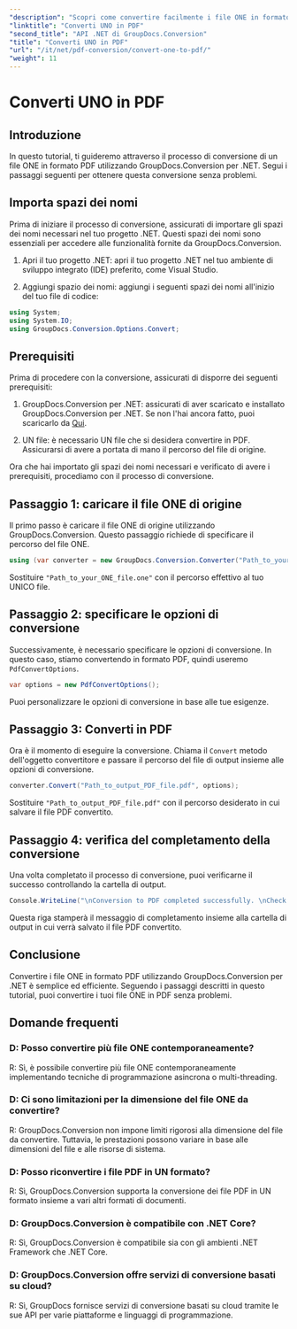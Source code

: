 ```yaml
---
"description": "Scopri come convertire facilmente i file ONE in formato PDF utilizzando GroupDocs.Conversion per .NET. Segui la nostra guida passo passo."
"linktitle": "Converti UNO in PDF"
"second_title": "API .NET di GroupDocs.Conversion"
"title": "Converti UNO in PDF"
"url": "/it/net/pdf-conversion/convert-one-to-pdf/"
"weight": 11
---
```


# Converti UNO in PDF

## Introduzione

In questo tutorial, ti guideremo attraverso il processo di conversione di un file ONE in formato PDF utilizzando GroupDocs.Conversion per .NET. Segui i passaggi seguenti per ottenere questa conversione senza problemi.

## Importa spazi dei nomi

Prima di iniziare il processo di conversione, assicurati di importare gli spazi dei nomi necessari nel tuo progetto .NET. Questi spazi dei nomi sono essenziali per accedere alle funzionalità fornite da GroupDocs.Conversion.

1. Apri il tuo progetto .NET: apri il tuo progetto .NET nel tuo ambiente di sviluppo integrato (IDE) preferito, come Visual Studio.

2. Aggiungi spazio dei nomi: aggiungi i seguenti spazi dei nomi all'inizio del tuo file di codice:

```csharp
using System;
using System.IO;
using GroupDocs.Conversion.Options.Convert;
```

## Prerequisiti

Prima di procedere con la conversione, assicurati di disporre dei seguenti prerequisiti:

1. GroupDocs.Conversion per .NET: assicurati di aver scaricato e installato GroupDocs.Conversion per .NET. Se non l'hai ancora fatto, puoi scaricarlo da [Qui](https://releases.groupdocs.com/conversion/net/).

2. UN file: è necessario UN file che si desidera convertire in PDF. Assicurarsi di avere a portata di mano il percorso del file di origine.

Ora che hai importato gli spazi dei nomi necessari e verificato di avere i prerequisiti, procediamo con il processo di conversione.

## Passaggio 1: caricare il file ONE di origine

Il primo passo è caricare il file ONE di origine utilizzando GroupDocs.Conversion. Questo passaggio richiede di specificare il percorso del file ONE.

```csharp
using (var converter = new GroupDocs.Conversion.Converter("Path_to_your_ONE_file.one"))
```

Sostituire `"Path_to_your_ONE_file.one"` con il percorso effettivo al tuo UNICO file.

## Passaggio 2: specificare le opzioni di conversione

Successivamente, è necessario specificare le opzioni di conversione. In questo caso, stiamo convertendo in formato PDF, quindi useremo `PdfConvertOptions`.

```csharp
var options = new PdfConvertOptions();
```

Puoi personalizzare le opzioni di conversione in base alle tue esigenze.

## Passaggio 3: Converti in PDF

Ora è il momento di eseguire la conversione. Chiama il `Convert` metodo dell'oggetto convertitore e passare il percorso del file di output insieme alle opzioni di conversione.

```csharp
converter.Convert("Path_to_output_PDF_file.pdf", options);
```

Sostituire `"Path_to_output_PDF_file.pdf"` con il percorso desiderato in cui salvare il file PDF convertito.

## Passaggio 4: verifica del completamento della conversione

Una volta completato il processo di conversione, puoi verificarne il successo controllando la cartella di output.

```csharp
Console.WriteLine("\nConversion to PDF completed successfully. \nCheck output in {0}", outputFolder);
```

Questa riga stamperà il messaggio di completamento insieme alla cartella di output in cui verrà salvato il file PDF convertito.

## Conclusione

Convertire i file ONE in formato PDF utilizzando GroupDocs.Conversion per .NET è semplice ed efficiente. Seguendo i passaggi descritti in questo tutorial, puoi convertire i tuoi file ONE in PDF senza problemi.

## Domande frequenti

### D: Posso convertire più file ONE contemporaneamente?

R: Sì, è possibile convertire più file ONE contemporaneamente implementando tecniche di programmazione asincrona o multi-threading.

### D: Ci sono limitazioni per la dimensione del file ONE da convertire?

R: GroupDocs.Conversion non impone limiti rigorosi alla dimensione del file da convertire. Tuttavia, le prestazioni possono variare in base alle dimensioni del file e alle risorse di sistema.

### D: Posso riconvertire i file PDF in UN formato?

R: Sì, GroupDocs.Conversion supporta la conversione dei file PDF in UN formato insieme a vari altri formati di documenti.

### D: GroupDocs.Conversion è compatibile con .NET Core?

R: Sì, GroupDocs.Conversion è compatibile sia con gli ambienti .NET Framework che .NET Core.

### D: GroupDocs.Conversion offre servizi di conversione basati su cloud?

R: Sì, GroupDocs fornisce servizi di conversione basati su cloud tramite le sue API per varie piattaforme e linguaggi di programmazione.